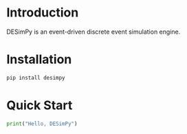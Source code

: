 # Introduction

DESimPy is an event-driven discrete event simulation engine.

# Installation

```bash
pip install desimpy
```

# Quick Start

```python
print("Hello, DESimPy")
```
